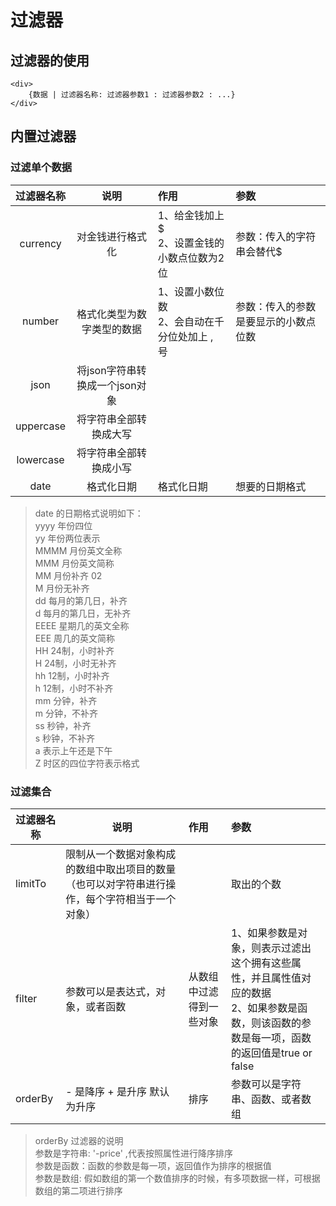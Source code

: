 # 过滤器

## 过滤器的使用
    <div>
        {数据 | 过滤器名称: 过滤器参数1 : 过滤器参数2 : ...}
    </div>

## 内置过滤器

### 过滤单个数据

| 过滤器名称 | 说明 | 作用 | 参数 |
|:-:|:-:|:-|:-|
| currency | 对金钱进行格式化 | 1、给金钱加上$ <br> 2、设置金钱的小数点位数为2位| 参数：传入的字符串会替代$ |
| number | 格式化类型为数字类型的数据 | 1、设置小数位数 <br> 2、会自动在千分位处加上 , 号 | 参数：传入的参数是要显示的小数点位数 |
| json | 将json字符串转换成一个json对象 |  |  |
| uppercase | 将字符串全部转换成大写 | | |
| lowercase | 将字符串全部转换成小写 |
| date | 格式化日期 | 格式化日期 | 想要的日期格式 |


> date 的日期格式说明如下：<br>
yyyy 年份四位 <br>
yy 年份两位表示 <br>
MMMM 月份英文全称 <br>
MMM 月份英文简称 <br>
MM 月份补齐 02 <br>
M 月份无补齐 <br>
dd 每月的第几日，补齐 <br>
d 每月的第几日，无补齐 <br>
EEEE 星期几的英文全称 <br>
EEE 周几的英文简称 <br>
HH 24制，小时补齐 <br>
H 24制，小时无补齐 <br>
hh 12制，小时补齐 <br>
h 12制，小时不补齐 <br>
mm 分钟，补齐 <br>
m 分钟，不补齐 <br>
ss 秒钟，补齐 <br>
s 秒钟，不补齐 <br>
a 表示上午还是下午 <br>
Z 时区的四位字符表示格式 <br>





### 过滤集合
| 过滤器名称 | 说明 | 作用 | 参数 |
| - | - | :- | :- |
| limitTo | 限制从一个数据对象构成的数组中取出项目的数量（也可以对字符串进行操作，每个字符相当于一个对象） |  | 取出的个数 |
| filter | 参数可以是表达式，对象，或者函数 | 从数组中过滤得到一些对象 | 1、如果参数是对象，则表示过滤出这个拥有这些属性，并且属性值对应的数据<br>2、如果参数是函数，则该函数的参数是每一项，函数的返回值是true or false |
| orderBy | - 是降序 + 是升序 默认为升序 | 排序 | 参数可以是字符串、函数、或者数组 |
>orderBy 过滤器的说明<br>
参数是字符串: '-price' ,代表按照属性进行降序排序<br>
参数是函数：函数的参数是每一项，返回值作为排序的根据值<br>
参数是数组: 假如数组的第一个数值排序的时候，有多项数据一样，可根据数组的第二项进行排序